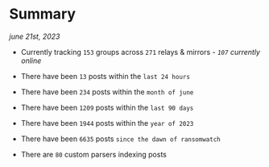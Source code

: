 
# Summary
_june 21st, 2023_

- Currently tracking `153` groups across `271` relays & mirrors - _`107` currently online_

- There have been `13` posts within the `last 24 hours`

- There have been `234` posts within the `month of june`

- There have been `1209` posts within the `last 90 days`

- There have been `1944` posts within the `year of 2023`

- There have been `6635` posts `since the dawn of ransomwatch`

- There are `80` custom parsers indexing posts
